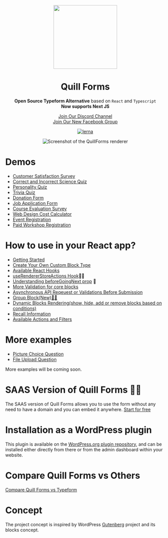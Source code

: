 <p align="center">
  <img style="width:200px" src="https://quillforms.com/wp-content/uploads/2021/10/cropped-quillforms-png-loog-1.png" />
</p>
<h1 align="center">Quill Forms</h1>
<div align="center">

**Open Source Typeform Alternative**  based on `React` and `Typescript` <br>
**Now supports Next JS**

[Join Our Discord Channel](https://discord.gg/a5PDrzu8dE)  <br>
[Join Our New Facebook Group](https://facebook.com/groups/quillforms/) 

[![lerna](https://img.shields.io/badge/maintained%20with-lerna-cc00ff.svg)](https://lerna.js.org)

![Screenshot of the QuillForms renderer](https://quillforms.com/wp-content/uploads/2021/10/frame_generic_light-3.png)
</div>

# Demos

- [Customer Satisfaction Survey](https://quillforms.com/forms/course-evaluation-survey) <br>
- [Correct and Incorrect Science Quiz](https://quillforms.com/forms/correct-and-incorrect-science-quiz/)  <br>
- [Personality Quiz](https://quillforms.com/forms/personality-quiz)  <br>
- [Trivia Quiz](https://quillforms.com/forms/trivia-quiz)  <br>
- [Donation Form](https://quillforms.com/forms/simple-donation-form)  <br>
- [Job Application Form](https://quillforms.com/forms/job-application-form)  <br>
- [Course Evaluation Survey](https://quillforms.com/forms/course-evaluation-survey)  <br>
- [Web Design Cost Calculator](https://quillforms.com/forms/web-design-cost-calculator)  <br>
- [Event Registration](https://quillforms.com/forms/event-registration)  <br>
- [Paid Workshop Registration](https://quillforms.com/forms/paid-workshop-registration)  <br>

# How to use in your React app?

- [Getting Started](/react-docs/get-started.md)
- [Create Your Own Custom Block Type](/react-docs/create-your-own-custom-block-type.md)
- [Available React Hooks](/react-docs/available-react-hooks.md)
- [useRendererStoreActions Hook](/react-docs/use-renderer-store-actions.md)🚀🚀
- [Understanding beforeGoingNext prop](/react-docs/beforeGoingNext.md) 🚀
- [More Validation for core blocks](/react-docs/core-blocks-validation.md)
- [Asynchronous API Reqeuest or Validations Before Submission](/react-docs/async-requests.md)
- [Group Block(New)🚀🚀](/react-docs/group-block.md)
- [Dynamic Blocks Rendering(show, hide, add or remove blocks based on conditions)](/react-docs/conditional-blocks-rendering.md)
- [Recall Information](/react-docs/recall-information.md)
- [Available Actions and Filters](/react-docs/available-actions-and-filters.md)

# More examples
- [Picture Choice Question](https://codesandbox.io/s/quill-forms-picture-choice-question-gxlmqy)
- [File Upload Question](https://codesandbox.io/s/quill-forms-file-block-question-xr1onh)

More examples will be coming soon.

# SAAS Version of Quill Forms 🚀🚀
The SAAS version of Quill Forms allows you to use the form without any need to have a domain and you can embed it anywhere.
[Start for free](https://quillforms.app)

# Installation as a WordPress plugin
This plugin is available on the [WordPress.org plugin repository](https://wordpress.org/plugins/quillforms), and can be installed either directly from there or from the admin dashboard within your website.

# Compare Quill Forms vs Others
[Compare Quill Forms vs Typeform](https://quillforms.com/typeform-alternative)


# Concept
The project concept is inspired by WordPress [Gutenberg](https://github.com/WordPress/gutenberg) project and its blocks concept.
